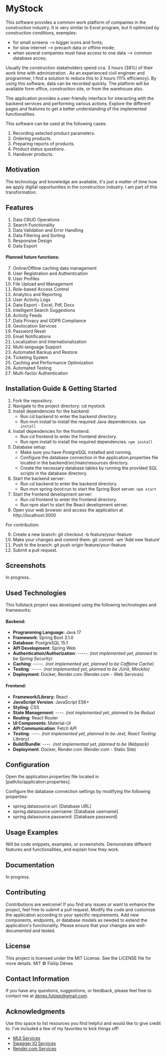 # MyStock
[//]: # (Due to the free service, the server does not work permanently, so you have to wait 2 minutes and 30 seconds after )
[//]: # (opening it for the first time. Public link: https://mystock-frontend.onrender.com/)

This software provides a common work platform of companies in the construction industry. It is 
very similar to Excel program, but it optimized by construction conditions, exemples:
 * for small screens --> bigger icons and fonts;
 * for slow internet --> precach data or offline mode;
 * when several companies must have access to one data --> common database acces;

Usually the construction stakeholders spend cca. 3 hours (38%) of their work time with administration . As an 
experienced civil engineer and programmer, I find a solution to reduce this to 2 hours (11% efficiency). By using 
this software, data can be recorded quickly. The platform will be available form office, construction 
site, or from the warehouse also. 

The application provides a user-friendly interface for interacting with the backend services and performing various
actions.
Explore the different pages and features to get a better understanding of the implemented functionalities.

This software can be used at the following cases:
1. Recording selected product parameters.
2. Ordering products.
3. Preparing reports of products.
4. Product status questions.
5. Handover products.

## Motivation

The technology and knowledge are available, it's just a matter of time how we apply digital opportunities in the construction industry. I am part of this transformation.

## Features
1. Data CRUD Operations
2. Search Functionality
3. Data Validation and Error Handling
4. Data Filtering and Sorting
5. Responsive Design
6. Data Export

#### Planned future functions:

7. Online/Offline caching data management
8. User Registration and Authentication 
9. User Profiles 
10. File Upload and Management 
11. Role-based Access Control 
12. Analytics and Reporting 
13. User Activity Logs 
14. Data Export - Excel, Pdf, Docx 
15. Intelligent Search Suggestions 
16. Activity Feeds 
17. Data Privacy and GDPR Compliance 
18. Geolocation Services 
19. Password Reset 
20. Email Notifications 
21. Localization and Internationalization 
22. Multi-language Support 
23. Automated Backup and Restore 
24. Ticketing System 
25. Caching and Performance Optimization 
26. Automated Testing 
27. Multi-factor Authentication

## Installation Guide & Getting Started

1. Fork the repository.
2. Navigate to the project directory: cd mystock
3. Install dependencies for the backend:
   * Run cd backend to enter the backend directory.
   * Run mvn install to install the required Java dependencies. `npm install`
4. Install dependencies for the frontend:
   * Run cd frontend to enter the frontend directory.
   * Run npm install to install the required dependencies. `npm install`
5. Database setup:
   * Make sure you have PostgreSQL installed and running.
   * Configure the database connection in the application.properties file located in the backend/src/main/resources
     directory.
   * Create the necessary database tables by running the provided SQL scripts in the database directory.
6. Start the backend server:
   * Run cd backend to enter the backend directory.
   * Run mvn spring-boot:run to start the Spring Boot server. `npm start`
7. Start the frontend development server:
   * Run cd frontend to enter the frontend directory.
   * Run npm start to start the React development server.
8. Open your web browser and access the application at http://localhost:3000

For contribution:

9. Create a new branch: git checkout -b feature/your-feature
10. Make your changes and commit them: git commit -am 'Add new feature'
11. Push to the branch: git push origin feature/your-feature
12. Submit a pull request.

## Screenshots
In progress..

## Used Technologies

This fullstack project was developed using the following technologies and frameworks:

#### Backend:

* **Programming Language**: Java 17
* **Framework**: Spring Boot 3.1.0
* **Database**: PostgreSQL 15.1
* **API Development**: Spring Web
* **Authentication/Authorization**: -----. _(not implemented yet, planned to be Spring Security)_
* **Caching**: -----. _(not implemented yet, planned to be Caffeine Cache)_
* **Testing**: -----. _(not implemented yet, planned to be JUnit, Mockito)_
* **Deployment**: Docker, Render.com (Render.com - Web Services)

#### Frontend:

* **Framework/Library:**  React
* **JavaScript Version**: JavaScript ES6+
* **Styling**: CSS
* **State Management**: ----.  _(not implemented yet, planned to be Redux)_
* **Routing**: React Router
* **UI Components**: Material-UI
* **API Communication**: Fetch API
* **Testing**: ----.  _(not implemented yet, planned to be Jest, React Testing Library)_
* **Build/Bundle**: ----.  _(not implemented yet, planned to be Webpack)_
* **Deployment**: Docker, Render.com (Render.com - Static Site)

## Configuration
Open the application.properties file located in [path/to/application.properties].

Configure the database connection settings by modifying the following properties:
* spring.datasource.url: [Database URL]
* spring.datasource.username: [Database username]
* spring.datasource.password: [Database password] 

## Usage Examples

Will be code snippets, examples, or screenshots. Demonstrate different features and functionalities, and explain how they work.

## Documentation
In progress.
## Contributing
Contributions are welcome! If you find any issues or want to enhance the project, feel free to submit a pull request.
Modify the code and customize the application according to your specific requirements.
Add new components, endpoints, or database models as needed to extend the application's functionality.
Please ensure that your changes are well-documented and tested.

## License
This project is licensed under the MIT License.
See the LICENSE file for more details.
MIT © Fülöp Dénes

## Contact Information

If you have any questions, suggestions, or feedback, please feel free to contact me at denes.fulopp@gmail.com.

## Acknowledgments

Use this space to list resources you find helpful and would like to give credit to. I've included a few of my favorites to kick things off!
* [MUI Services](https://mui.com/)
* [Swagger IO Services](https://swagger.io/)
* [Render.com Services](https://render.com/)
